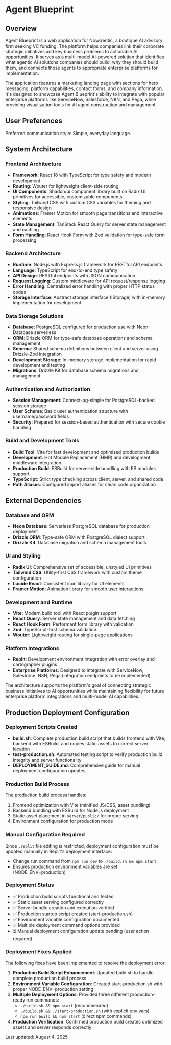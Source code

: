 # Agent Blueprint

## Overview

Agent Blueprint is a web application for NowGentic, a boutique AI advisory firm seeking VC funding. The platform helps companies link their corporate strategic initiatives and key business problems to actionable AI opportunities. It serves as a multi-model AI-powered solution that identifies what agentic AI solutions companies should build, why they should build them, and connects those agents to appropriate enterprise platforms for implementation.

The application features a marketing landing page with sections for hero messaging, platform capabilities, contact forms, and company information. It's designed to showcase Agent Blueprint's ability to integrate with popular enterprise platforms like ServiceNow, Salesforce, N8N, and Pega, while providing visualization tools for AI agent construction and management.

## User Preferences

Preferred communication style: Simple, everyday language.

## System Architecture

### Frontend Architecture
- **Framework**: React 18 with TypeScript for type safety and modern development
- **Routing**: Wouter for lightweight client-side routing
- **UI Components**: Shadcn/ui component library built on Radix UI primitives for accessible, customizable components
- **Styling**: Tailwind CSS with custom CSS variables for theming and responsive design
- **Animations**: Framer Motion for smooth page transitions and interactive elements
- **State Management**: TanStack React Query for server state management and caching
- **Form Handling**: React Hook Form with Zod validation for type-safe form processing

### Backend Architecture
- **Runtime**: Node.js with Express.js framework for RESTful API endpoints
- **Language**: TypeScript for end-to-end type safety
- **API Design**: RESTful endpoints with JSON communication
- **Request Logging**: Custom middleware for API request/response logging
- **Error Handling**: Centralized error handling with proper HTTP status codes
- **Storage Interface**: Abstract storage interface (IStorage) with in-memory implementation for development

### Data Storage Solutions
- **Database**: PostgreSQL configured for production use with Neon Database serverless
- **ORM**: Drizzle ORM for type-safe database operations and schema management
- **Schema**: Shared schema definitions between client and server using Drizzle-Zod integration
- **Development Storage**: In-memory storage implementation for rapid development and testing
- **Migrations**: Drizzle Kit for database schema migrations and management

### Authentication and Authorization
- **Session Management**: Connect-pg-simple for PostgreSQL-backed session storage
- **User Schema**: Basic user authentication structure with username/password fields
- **Security**: Prepared for session-based authentication with secure cookie handling

### Build and Development Tools
- **Build Tool**: Vite for fast development and optimized production builds
- **Development**: Hot Module Replacement (HMR) and development middleware integration
- **Production Build**: ESBuild for server-side bundling with ES modules support
- **TypeScript**: Strict type checking across client, server, and shared code
- **Path Aliases**: Configured import aliases for clean code organization

## External Dependencies

### Database and ORM
- **Neon Database**: Serverless PostgreSQL database for production deployment
- **Drizzle ORM**: Type-safe ORM with PostgreSQL dialect support
- **Drizzle Kit**: Database migration and schema management tools

### UI and Styling
- **Radix UI**: Comprehensive set of accessible, unstyled UI primitives
- **Tailwind CSS**: Utility-first CSS framework with custom theme configuration
- **Lucide React**: Consistent icon library for UI elements
- **Framer Motion**: Animation library for smooth user interactions

### Development and Runtime
- **Vite**: Modern build tool with React plugin support
- **React Query**: Server state management and data fetching
- **React Hook Form**: Performant form library with validation
- **Zod**: TypeScript-first schema validation
- **Wouter**: Lightweight routing for single-page applications

### Platform Integrations
- **Replit**: Development environment integration with error overlay and cartographer plugins
- **Enterprise Platforms**: Designed to integrate with ServiceNow, Salesforce, N8N, Pega (integration endpoints to be implemented)

The architecture supports the platform's goal of connecting strategic business initiatives to AI opportunities while maintaining flexibility for future enterprise platform integrations and multi-model AI capabilities.

## Production Deployment Configuration

### Deployment Scripts Created
- **build.sh**: Complete production build script that builds frontend with Vite, backend with ESBuild, and copies static assets to correct server location
- **test-production.sh**: Automated testing script to verify production build integrity and server functionality
- **DEPLOYMENT_GUIDE.md**: Comprehensive guide for manual deployment configuration updates

### Production Build Process
The production build process handles:
1. Frontend optimization with Vite (minified JS/CSS, asset bundling)
2. Backend bundling with ESBuild for Node.js deployment
3. Static asset placement in `server/public/` for proper serving
4. Environment configuration for production mode

### Manual Configuration Required
Since `.replit` file editing is restricted, deployment configuration must be updated manually in Replit's deployment interface:
- Change run command from `npm run dev` to `./build.sh && npm start`
- Ensures production environment variables are set (NODE_ENV=production)

### Deployment Status
- ✅ Production build scripts functional and tested
- ✅ Static asset serving configured correctly
- ✅ Server bundle creation and execution verified
- ✅ Production startup script created (start-production.sh)
- ✅ Environment variable configuration documented
- ✅ Multiple deployment command options provided
- ⏳ Manual deployment configuration update pending (user action required)

### Deployment Fixes Applied
The following fixes have been implemented to resolve the deployment error:

1. **Production Build Script Enhancement**: Updated build.sh to handle complete production build process
2. **Environment Variable Configuration**: Created start-production.sh with proper NODE_ENV=production setting
3. **Multiple Deployment Options**: Provided three different production-ready run commands:
   - `./build.sh && npm start` (recommended)
   - `./build.sh && ./start-production.sh` (with explicit env vars)
   - `npm run build && npm start` (direct npm commands)
4. **Production Verification**: Confirmed production build creates optimized assets and server responds correctly

Last updated: August 4, 2025